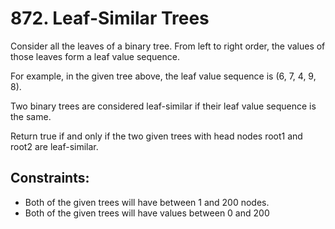 # 872. Leaf-Similar Trees

Consider all the leaves of a binary tree.  From left to right order, the values of those leaves form a leaf value sequence.

For example, in the given tree above, the leaf value sequence is (6, 7, 4, 9, 8).

Two binary trees are considered leaf-similar if their leaf value sequence is the same.

Return true if and only if the two given trees with head nodes root1 and root2 are leaf-similar.

## Constraints:

* Both of the given trees will have between 1 and 200 nodes.
* Both of the given trees will have values between 0 and 200